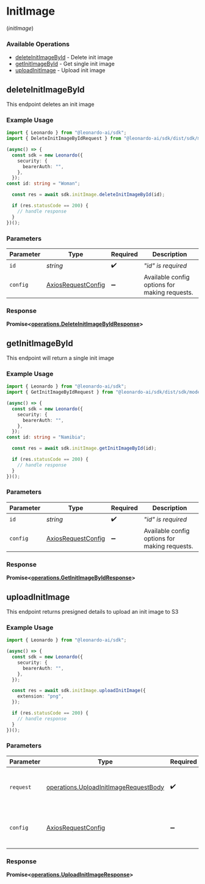 # InitImage
(*initImage*)

### Available Operations

* [deleteInitImageById](#deleteinitimagebyid) - Delete init image
* [getInitImageById](#getinitimagebyid) - Get single init image
* [uploadInitImage](#uploadinitimage) - Upload init image

## deleteInitImageById

This endpoint deletes an init image

### Example Usage

```typescript
import { Leonardo } from "@leonardo-ai/sdk";
import { DeleteInitImageByIdRequest } from "@leonardo-ai/sdk/dist/sdk/models/operations";

(async() => {
  const sdk = new Leonardo({
    security: {
      bearerAuth: "",
    },
  });
const id: string = "Woman";

  const res = await sdk.initImage.deleteInitImageById(id);

  if (res.statusCode == 200) {
    // handle response
  }
})();
```

### Parameters

| Parameter                                                    | Type                                                         | Required                                                     | Description                                                  |
| ------------------------------------------------------------ | ------------------------------------------------------------ | ------------------------------------------------------------ | ------------------------------------------------------------ |
| `id`                                                         | *string*                                                     | :heavy_check_mark:                                           | _"id" is required_                                           |
| `config`                                                     | [AxiosRequestConfig](https://axios-http.com/docs/req_config) | :heavy_minus_sign:                                           | Available config options for making requests.                |


### Response

**Promise<[operations.DeleteInitImageByIdResponse](../../models/operations/deleteinitimagebyidresponse.md)>**


## getInitImageById

This endpoint will return a single init image

### Example Usage

```typescript
import { Leonardo } from "@leonardo-ai/sdk";
import { GetInitImageByIdRequest } from "@leonardo-ai/sdk/dist/sdk/models/operations";

(async() => {
  const sdk = new Leonardo({
    security: {
      bearerAuth: "",
    },
  });
const id: string = "Namibia";

  const res = await sdk.initImage.getInitImageById(id);

  if (res.statusCode == 200) {
    // handle response
  }
})();
```

### Parameters

| Parameter                                                    | Type                                                         | Required                                                     | Description                                                  |
| ------------------------------------------------------------ | ------------------------------------------------------------ | ------------------------------------------------------------ | ------------------------------------------------------------ |
| `id`                                                         | *string*                                                     | :heavy_check_mark:                                           | _"id" is required_                                           |
| `config`                                                     | [AxiosRequestConfig](https://axios-http.com/docs/req_config) | :heavy_minus_sign:                                           | Available config options for making requests.                |


### Response

**Promise<[operations.GetInitImageByIdResponse](../../models/operations/getinitimagebyidresponse.md)>**


## uploadInitImage

This endpoint returns presigned details to upload an init image to S3

### Example Usage

```typescript
import { Leonardo } from "@leonardo-ai/sdk";

(async() => {
  const sdk = new Leonardo({
    security: {
      bearerAuth: "",
    },
  });

  const res = await sdk.initImage.uploadInitImage({
    extension: "png",
  });

  if (res.statusCode == 200) {
    // handle response
  }
})();
```

### Parameters

| Parameter                                                                                      | Type                                                                                           | Required                                                                                       | Description                                                                                    |
| ---------------------------------------------------------------------------------------------- | ---------------------------------------------------------------------------------------------- | ---------------------------------------------------------------------------------------------- | ---------------------------------------------------------------------------------------------- |
| `request`                                                                                      | [operations.UploadInitImageRequestBody](../../models/operations/uploadinitimagerequestbody.md) | :heavy_check_mark:                                                                             | The request object to use for the request.                                                     |
| `config`                                                                                       | [AxiosRequestConfig](https://axios-http.com/docs/req_config)                                   | :heavy_minus_sign:                                                                             | Available config options for making requests.                                                  |


### Response

**Promise<[operations.UploadInitImageResponse](../../models/operations/uploadinitimageresponse.md)>**

